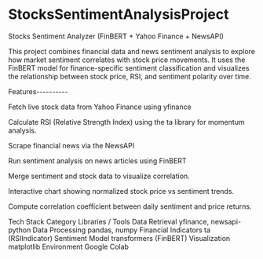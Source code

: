 # StocksSentimentAnalysisProject

Stocks Sentiment Analyzer (FinBERT + Yahoo Finance + NewsAPI)

This project combines financial data and news sentiment analysis to explore how market sentiment correlates with stock price movements.
It uses the FinBERT model for finance-specific sentiment classification and visualizes the relationship between stock price, RSI, and sentiment polarity over time.

Features----------

Fetch live stock data from Yahoo Finance using yfinance

Calculate RSI (Relative Strength Index) using the ta library for momentum analysis.

Scrape financial news via the NewsAPI

Run sentiment analysis on news articles using FinBERT

Merge sentiment and stock data to visualize correlation.

Interactive chart showing normalized stock price vs sentiment trends.

Compute correlation coefficient between daily sentiment and price returns.

Tech Stack
Category	Libraries / Tools
Data Retrieval	yfinance, newsapi-python
Data Processing	pandas, numpy
Financial Indicators	ta (RSIIndicator)
Sentiment Model	transformers (FinBERT)
Visualization	matplotlib
Environment	Google Colab
